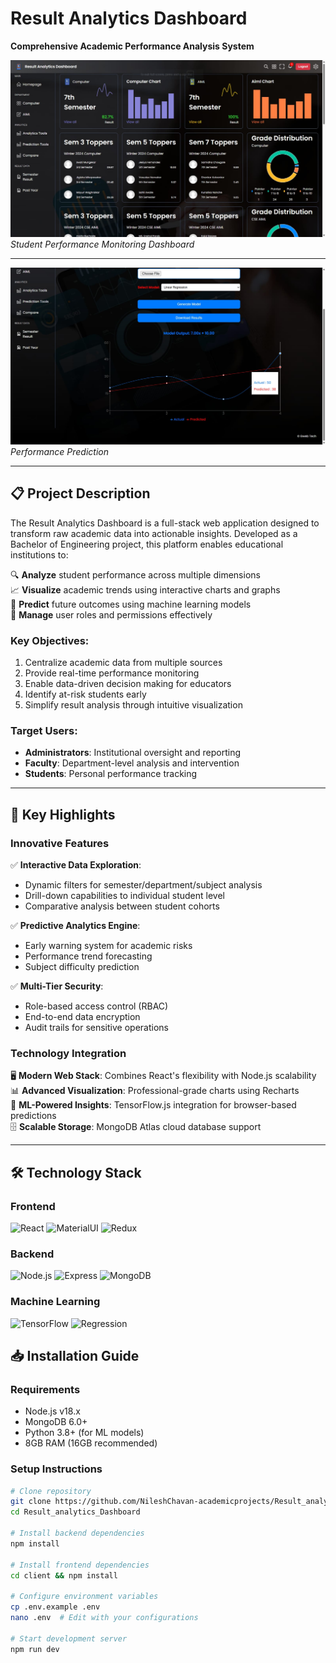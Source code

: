 # Result Analytics Dashboard  
**Comprehensive Academic Performance Analysis System**  

![Dashboard Interface](Dashboard.jpeg)  
*Student Performance Monitoring Dashboard*

---


![Prediction Tool](Prediction.jpeg)  
*Performance Prediction*

---

## 📋 Project Description

The Result Analytics Dashboard is a full-stack web application designed to transform raw academic data into actionable insights. Developed as a Bachelor of Engineering project, this platform enables educational institutions to:

🔍 **Analyze** student performance across multiple dimensions  
📈 **Visualize** academic trends using interactive charts and graphs  
🎯 **Predict** future outcomes using machine learning models  
👥 **Manage** user roles and permissions effectively  

### Key Objectives:
1. Centralize academic data from multiple sources
2. Provide real-time performance monitoring
3. Enable data-driven decision making for educators
4. Identify at-risk students early
5. Simplify result analysis through intuitive visualization

### Target Users:
- **Administrators**: Institutional oversight and reporting
- **Faculty**: Department-level analysis and intervention
- **Students**: Personal performance tracking

---

## 🌟 Key Highlights

### Innovative Features
✅ **Interactive Data Exploration**:  
   - Dynamic filters for semester/department/subject analysis  
   - Drill-down capabilities to individual student level  
   - Comparative analysis between student cohorts  

✅ **Predictive Analytics Engine**:  
   - Early warning system for academic risks  
   - Performance trend forecasting  
   - Subject difficulty prediction  

✅ **Multi-Tier Security**:  
   - Role-based access control (RBAC)  
   - End-to-end data encryption  
   - Audit trails for sensitive operations  

### Technology Integration
🖥️ **Modern Web Stack**: Combines React's flexibility with Node.js scalability  
📊 **Advanced Visualization**: Professional-grade charts using Recharts  
🧠 **ML-Powered Insights**: TensorFlow.js integration for browser-based predictions  
🗄️ **Scalable Storage**: MongoDB Atlas cloud database support  

---
## 🛠️ Technology Stack

### Frontend
![React](https://img.shields.io/badge/React-18.2-61DAFB?logo=react)
![MaterialUI](https://img.shields.io/badge/MaterialUI-5.14-0081CB?logo=mui)
![Redux](https://img.shields.io/badge/Redux-4.2-764ABC?logo=redux)

### Backend
![Node.js](https://img.shields.io/badge/Node.js-18.17-339933?logo=nodedotjs)
![Express](https://img.shields.io/badge/Express-4.18-000000?logo=express)
![MongoDB](https://img.shields.io/badge/MongoDB-6.0-47A248?logo=mongodb)

### Machine Learning
![TensorFlow](https://img.shields.io/badge/TensorFlow.js-4.10-FF6F00?logo=tensorflow)
![Regression](https://img.shields.io/badge/Regression.js-2.0-008080)

## 📥 Installation Guide

### Requirements
- Node.js v18.x
- MongoDB 6.0+
- Python 3.8+ (for ML models)
- 8GB RAM (16GB recommended)

### Setup Instructions
```bash
# Clone repository
git clone https://github.com/NileshChavan-academicprojects/Result_analytics_Dashboard.git
cd Result_analytics_Dashboard

# Install backend dependencies
npm install

# Install frontend dependencies
cd client && npm install

# Configure environment variables
cp .env.example .env
nano .env  # Edit with your configurations

# Start development server
npm run dev

